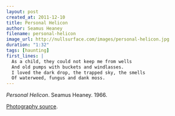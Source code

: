 ```yaml
---
layout: post
created_at: 2011-12-10
title: Personal Helicon
author: Seamus Heaney
filename: personal-helicon
image_url: http://nullsurface.com/images/personal-helicon.jpg
duration: "1:32"
tags: [haunting]
first_lines: |
  As a child, they could not keep me from wells
  And old pumps with buckets and windlasses.
  I loved the dark drop, the trapped sky, the smells
  Of waterweed, fungus and dank moss.
---
```


_Personal Helicon_.  Seamus Heaney.  1966.

[Photography source](http://www.flickr.com/photos/matthias17/4694049916/).

